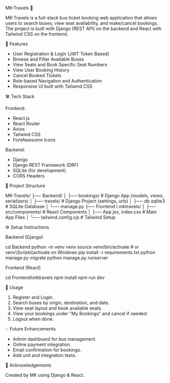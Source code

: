  MK-Travels 🚌

MK-Travels is a full-stack bus ticket booking web application that allows users to search buses, view seat availability, and make/cancel bookings. The project is built with Django (REST API) on the backend and React with Tailwind CSS on the frontend.



 🚀 Features

- User Registration & Login (JWT Token Based)
- Browse and Filter Available Buses
- View Seats and Book Specific Seat Numbers
- View User Booking History
- Cancel Booked Tickets
- Role-based Navigation and Authentication
- Responsive UI built with Tailwind CSS



 🛠 Tech Stack

 Frontend:
- React.js
- React Router
- Axios
- Tailwind CSS
- FontAwesome Icons

 Backend:
- Django
- Django REST Framework (DRF)
- SQLite (for development)
- CORS Headers



 📁 Project Structure

MK-Travels/
├── Backend/
│   ├── bookings/            # Django App (models, views, serializers)
│   ├── travels/             # Django Project (settings, urls)
│   ├── db.sqlite3           # SQLite Database
│   └── manage.py
├── Frontend \ mktravels/
│   ├── src/components/      # React Components
│   ├── App.jsx, index.css   # Main App Files
│   └── tailwind.config.cjs  # Tailwind Setup



⚙️ Setup Instructions

 Backend (Django)

cd Backend
python -m venv venv
source venv/bin/activate  # or venv\Scripts\activate on Windows
pip install -r requirements.txt
python manage.py migrate
python manage.py runserver


 Frontend (React)

cd Frontend\mktravels
npm install
npm run dev


📌 Usage

1. Register and Login.
2. Search buses by origin, destination, and date.
3. View seat layout and book available seats.
4. View your bookings under "My Bookings" and cancel if needed.
5. Logout when done.



 💡 Future Enhancements

- Admin dashboard for bus management.
- Online payment integration.
- Email confirmation for bookings.
- Add unit and integration tests.



 🙌 Acknowledgements

Created by MK using Django & React.

